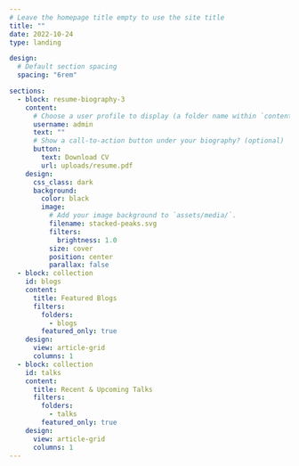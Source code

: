 ```yaml
---
# Leave the homepage title empty to use the site title
title: ""
date: 2022-10-24
type: landing

design:
  # Default section spacing
  spacing: "6rem"

sections:
  - block: resume-biography-3
    content:
      # Choose a user profile to display (a folder name within `content/authors/`)
      username: admin
      text: ""
      # Show a call-to-action button under your biography? (optional)
      button:
        text: Download CV
        url: uploads/resume.pdf
    design:
      css_class: dark
      background:
        color: black
        image:
          # Add your image background to `assets/media/`.
          filename: stacked-peaks.svg
          filters:
            brightness: 1.0
          size: cover
          position: center
          parallax: false
  - block: collection
    id: blogs
    content:
      title: Featured Blogs
      filters:
        folders:
          - blogs
        featured_only: true
    design:
      view: article-grid
      columns: 1
  - block: collection
    id: talks
    content:
      title: Recent & Upcoming Talks
      filters:
        folders:
          - talks
        featured_only: true
    design:
      view: article-grid
      columns: 1
---
```

